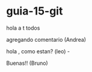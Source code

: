 # guia-15-git

hola a t  todos

agregando comentario (Andrea)


hola , como estan? (leo) - 


Buenas!! (Bruno) 
